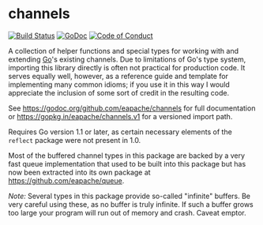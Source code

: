 channels
========

[![Build Status](https://travis-ci.org/eapache/channels.svg?branch=master)](https://travis-ci.org/eapache/channels)
[![GoDoc](https://godoc.org/github.com/eapache/channels?status.png)](https://godoc.org/github.com/eapache/channels)
[![Code of Conduct](https://img.shields.io/badge/code%20of%20conduct-active-blue.svg)](https://eapache.github.io/conduct.html)

A collection of helper functions and special types for working with and
extending [Go](https://golang.org/)'s existing channels. Due to limitations
of Go's type system, importing this library directly is often not practical for
production code. It serves equally well, however, as a reference guide and
template for implementing many common idioms; if you use it in this way I would
appreciate the inclusion of some sort of credit in the resulting code.

See https://godoc.org/github.com/eapache/channels for full documentation or
https://gopkg.in/eapache/channels.v1 for a versioned import path.

Requires Go version 1.1 or later, as certain necessary elements of the `reflect`
package were not present in 1.0.

Most of the buffered channel types in this package are backed by a very fast
queue implementation that used to be built into this package but has now been
extracted into its own package at https://github.com/eapache/queue.

*Note:* Several types in this package provide so-called "infinite" buffers. Be
very careful using these, as no buffer is truly infinite. If such a buffer
grows too large your program will run out of memory and crash. Caveat emptor.

